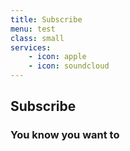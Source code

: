 ```yaml
---
title: Subscribe
menu: test
class: small
services:
    - icon: apple
    - icon: soundcloud
---
```


## Subscribe
### You know you want to
